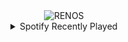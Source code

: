 <div align="center">
<picture>
    <source media="(prefers-color-scheme: dark)" srcset="https://i.ibb.co/3RMx0t4/output-gif.gif">
    <source media="(prefers-color-scheme: light)" srcset="https://i.ibb.co/3RMx0t4/output-gif.gif">
    <img alt="RENOS" src="https://i.ibb.co/3RMx0t4/output-gif.gif">
</picture>
<details>
<summary>Spotify Recently Played</summary>
<img src="https://spotify-recently-played-readme.vercel.app/api?user=31d6d6zerc5ct6kck32na2ozsqf4&unique=1&width=400" alt="Spotify" />
</details>
</div>

<!-- Image deletion URL: https://ibb.co/5KnQ5qG/da11edc282d677edc6eb70a965047b0a -->